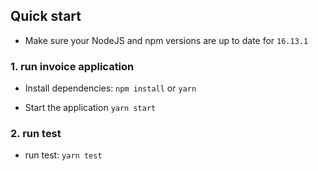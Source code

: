 
## Quick start

- Make sure your NodeJS and npm versions are up to date for `16.13.1`

### 1. run invoice application

- Install dependencies: `npm install` or `yarn`

- Start the application `yarn start`

### 2. run test

- run test: `yarn test` 

